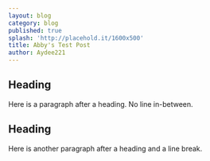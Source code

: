 ```yaml
---
layout: blog
category: blog
published: true
splash: 'http://placehold.it/1600x500'
title: Abby's Test Post
author: Aydee221
---
```



## Heading
Here is a paragraph after a heading. No line in-between.

## Heading

Here is another paragraph after a heading and a line break.
